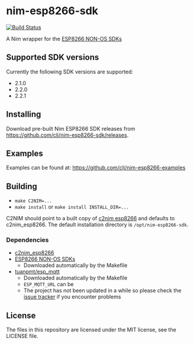 # nim-esp8266-sdk

[![Build Status](https://travis-ci.org/clj/nim-esp8266-sdk.svg?branch=master)](https://travis-ci.org/clj/nim-esp8266-sdk)

A Nim wrapper for the [ESP8266 NON-OS SDKs](https://github.com/espressif/ESP8266_NONOS_SDK)

## Supported SDK versions

Currently the following SDK versions are supported:

* 2.1.0
* 2.2.0
* 2.2.1

## Installing

Download pre-built Nim ESP8266 SDK releases from https://github.com/clj/nim-esp8266-sdk/releases.

## Examples

Examples can be found at: https://github.com/clj/nim-esp8266-examples

## Building

* `make C2NIM=...`
* `make install` or `make install INSTALL_DIR=...`

C2NIM should point to a built copy of [c2nim esp8266](https://github.com/clj/c2nim-esp8266) and defaults to c2nim_esp8266. The default installation directory is `/opt/nim-esp8266-sdk`.

### Dependencies

* [c2nim_esp8266](https://github.com/clj/c2nim-esp8266)
* [ESP8266 NON-OS SDKs](https://github.com/espressif/ESP8266_NONOS_SDK)
  - Downloaded automatically by the Makefile
* [tuanpmt/esp_mqtt](https://github.com/tuanpmt/esp_mqtt)
  - Downloaded automatically by the Makefile
  - `ESP_MQTT_URL` can be
  - The project has not been updated in a while so please check the [issue tracker](https://github.com/tuanpmt/esp_mqtt/issues) if you encounter problems

## License

The files in this repository are licensed under the MIT license, see the LICENSE file.
